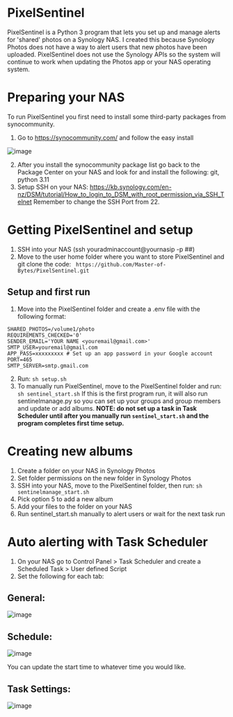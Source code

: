 # PixelSentinel
PixelSentinel is a Python 3 program that lets you set up and manage alerts for 'shared' photos on a Synology NAS.
I created this because Synology Photos does not have a way to alert users that new photos have been uploaded.
PixelSentinel does not use the Synology APIs so the system will continue to work when updating the Photos app or your NAS operating system.

# Preparing your NAS
To run PixelSentinel you first need to install some third-party packages from synocommunity.
1. Go to https://synocommunity.com/ and follow the easy install

 ![image](https://github.com/user-attachments/assets/1645b7b5-6c86-4dac-a45f-080b8e732875)

2. After you install the synocommunity package list go back to the Package Center on your NAS and look for and install the following:
   git, python 3.11
3. Setup SSH on your NAS: https://kb.synology.com/en-nz/DSM/tutorial/How_to_login_to_DSM_with_root_permission_via_SSH_Telnet
Remember to change the SSH Port from 22.

# Getting PixelSentinel and setup
1. SSH into your NAS (ssh youradminaccount@yournasip -p ##)
2. Move to the user home folder where you want to store PixelSentinel and git clone the code: ` https://github.com/Master-of-Bytes/PixelSentinel.git`

## Setup and first run
1. Move into the PixelSentinel folder and create a .env file with the following format:
```
SHARED_PHOTOS=/volume1/photo
REQUIREMENTS_CHECKED='0'
SENDER_EMAIL='YOUR NAME <youremail@gmail.com>'
SMTP_USER=youremail@gmail.com
APP_PASS=xxxxxxxxx # Set up an app password in your Google account
PORT=465
SMTP_SERVER=smtp.gmail.com
```
2. Run: `sh setup.sh`
3. To manually run PixelSentinel, move to the PixelSentinel folder and run: `sh sentinel_start.sh`
If this is the first program run, it will also run sentinelmanage.py so you can set up your groups and group members and update or add albums. **NOTE: do not set up a task in Task Scheduler until after you manually run `sentinel_start.sh` and the program completes first time setup.**

# Creating new albums
1. Create a folder on your NAS in Synology Photos
2. Set folder permissions on the new folder in Synology Photos
3. SSH into your NAS, move to the PixelSentinel folder, then run: `sh sentinelmanage_start.sh`
4. Pick option 5 to add a new album
5. Add your files to the folder on your NAS
6. Run sentinel_start.sh manually to alert users or wait for the next task run

# Auto alerting with Task Scheduler
1. On your NAS go to Control Panel > Task Scheduler and create a Scheduled Task > User defined Script
2. Set the following for each tab:
## General:

 ![image](https://github.com/user-attachments/assets/2f20e4c5-a049-4454-9bac-f456570854bc)

## Schedule:

![image](https://github.com/user-attachments/assets/c5f41ee6-be6c-4809-8ddf-75e8af37827a)

You can update the start time to whatever time you would like.

## Task Settings:

![image](https://github.com/user-attachments/assets/5b1c9fb8-dd24-4255-bfa8-f3758be522fc)

